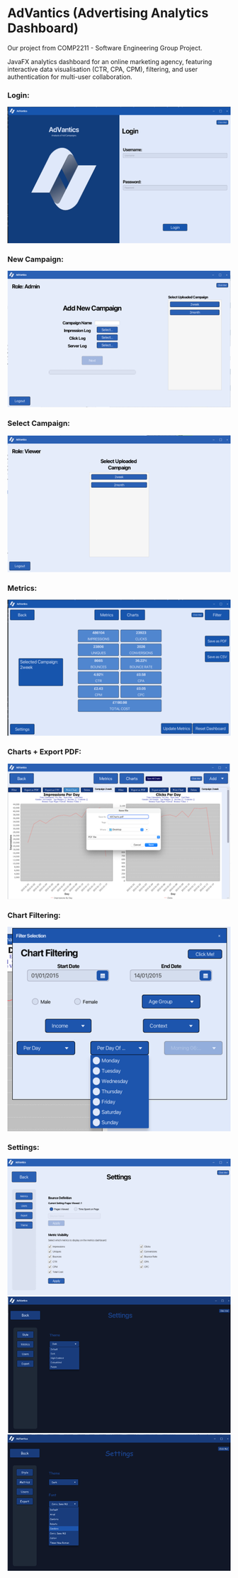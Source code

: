 # AdVantics (Advertising Analytics Dashboard)
Our project from COMP2211 - Software Engineering Group Project.

JavaFX analytics dashboard for an online marketing agency, featuring interactive data visualisation (CTR, CPA, CPM), filtering, and user authentication for multi-user collaboration.

### Login:
![Login](./images/advantics-auth.png)

### New Campaign:
![New Campaign](./images/advantics-new-campaign.png)

### Select Campaign:
![Select Campaign](./images/advantics-select-campaign.png)

### Metrics: 
![Metrics](./images/advantics-metrics.png)

### Charts + Export PDF: 
![Charts + Export PDF](./images/advantics-charts-pdf.png)

### Chart Filtering: 
![Chart Filtering](./images/advantics-filtering.png)

### Settings: 
![Metrics Settings](./images/advantics-metrics-settings.png)
![Themes Settings](./images/advantics-themes.png)
![Fonts Settings](./images/advantics-fonts.png)

